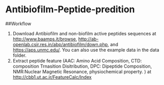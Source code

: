 # Antibiofilm-Peptide-predition
##Workflow
1. Download Antibiofilm and non-biofilm active peptides sequences at http://www.baamps.it/browse, http://ab-openlab.csir.res.in/abp/antibiofilm/down.php, and https://aps.unmc.edu/. You can also use the example data in the data folder.  
2. Extract peptide feature (AAC: Amino Acid Composition, CTD: composition Trnasition Disitribution, DPC: Dipeptide Composition, NMR:Nuclear Magnetic Resonance, physiochemical property. 
) at http://cbb1.ut.ac.ir/FeatureCalc/Index
